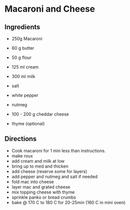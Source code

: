 # Macaroni and Cheese

## Ingredients 
* 250g Macaroni

* 60 g butter 
* 50 g flour
* 125 ml cream
* 300 ml milk
* salt
* white pepper
* nutmeg
* 100 - 200 g cheddar cheese
* thyme (optional)


## Directions

* Cook macaroni for 1 min less than instructions.
* make roux
* add cream and milk at low
* bring up to med and thicken
* add cheese (reserve some for layers)
* add pepper and nutmeg and salt if needed
* fold mac into cheese
* layer mac and grated cheese
* mix topping cheese with thyme
* sprinkle panko or bread crumbs
* bake @ 170 C to 180 C for 20-25min (160 C in mini oven)


